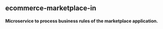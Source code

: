 ## ecommerce-marketplace-in

#### Microservice to process business rules of the marketplace application.
